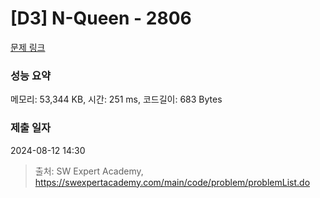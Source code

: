 # [D3] N-Queen - 2806 

[문제 링크](https://swexpertacademy.com/main/code/problem/problemDetail.do?contestProbId=AV7GKs06AU0DFAXB) 

### 성능 요약

메모리: 53,344 KB, 시간: 251 ms, 코드길이: 683 Bytes

### 제출 일자

2024-08-12 14:30



> 출처: SW Expert Academy, https://swexpertacademy.com/main/code/problem/problemList.do